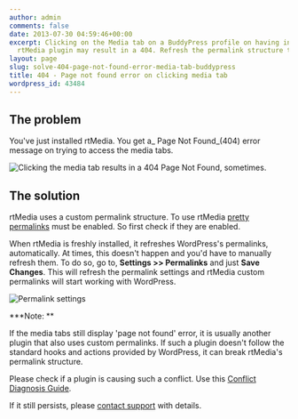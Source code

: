 ```yaml
---
author: admin
comments: false
date: 2013-07-30 04:59:46+00:00
excerpt: Clicking on the Media tab on a BuddyPress profile on having installed the
  rtMedia plugin may result in a 404. Refresh the permalink structure to fix this.
layout: page
slug: solve-404-page-not-found-error-media-tab-buddypress
title: 404 - Page not found error on clicking media tab
wordpress_id: 43484
---
```


## The problem


You've just installed rtMedia. You get a_ Page Not Found_(404) error message on trying to access the media tabs.

![Clicking the media tab results in a 404 Page Not Found, sometimes.](https://rtcamp.com/wp-content/uploads/2013/07/ClickingMediaTabResultsIn404.png)


## The solution


rtMedia uses a custom permalink structure. To use rtMedia [pretty permalinks](http://codex.wordpress.org/Using_Permalinks) must be enabled. So first check if they are enabled.

When rtMedia is freshly installed, it refreshes WordPress's permalinks, automatically. At times, this doesn't happen and you'd have to manually refresh them. To do so, go to, **Settings >> Permalinks** and just **Save Changes**. This will refresh the permalink settings and rtMedia custom permalinks will start working with WordPress.

![Permalink settings](https://rtcamp.com/wp-content/uploads/2013/07/permalinkSettingsWordPress.png)

***Note: **

If the media tabs still display 'page not found' error, it is usually another plugin that also uses custom permalinks. If such a plugin doesn't follow the standard hooks and actions provided by WordPress, it can break rtMedia's permalink structure.

Please check if a plugin is causing such a conflict. Use this [Conflict Diagnosis Guide](https://rtcamp.com/rtmedia/docs/troubleshooting/conflict-diagnosis-guide-wordpress-plugins/).

If it still persists, please [contact support](https://rtcamp.com/support) with details.
